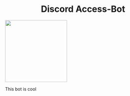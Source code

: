 <h1 align="center">Discord Access-Bot</h1>
<img src="https://i.imgur.com/5fjov9a.png" align="center" width="200" height="200">

<p>This bot is cool</p>
